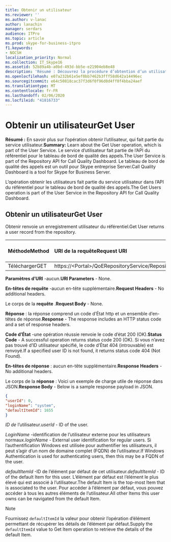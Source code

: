 ```yaml
---
title: Obtenir un utilisateur
ms.reviewer: ''
ms.author: v-lanac
author: lanachin
manager: serdars
audience: ITPro
ms.topic: article
ms.prod: skype-for-business-itpro
f1.keywords:
- NOCSH
localization_priority: Normal
ms.collection: IT_Skype16
ms.assetid: 52b89a4b-a0bd-493d-bb5e-e21904eb8e48
description: 'Résumé : Découvrez la procédure d’obtention d’un utilisateur, qui fait partie du service utilisateur. Le service d’utilisateur fait partie de l’API du référentiel pour le tableau de bord de qualité des appels. Le tableau de bord de qualité des appels est un outil pour Skype entreprise Server.'
ms.openlocfilehash: e07a232b61e5ef0bb7462b3fff58d642a14496ec
ms.sourcegitcommit: e64c50818cac37f3d6f0f96d0d4ff0f4bba24aef
ms.translationtype: MT
ms.contentlocale: fr-FR
ms.lasthandoff: 02/06/2020
ms.locfileid: "41816733"
---
```

# <a name="get-user"></a><span data-ttu-id="ec1b0-105">Obtenir un utilisateur</span><span class="sxs-lookup"><span data-stu-id="ec1b0-105">Get User</span></span>
 
<span data-ttu-id="ec1b0-106">**Résumé :** En savoir plus sur l’opération obtenir l’utilisateur, qui fait partie du service utilisateur.</span><span class="sxs-lookup"><span data-stu-id="ec1b0-106">**Summary:** Learn about the Get User operation, which is part of the User Service.</span></span> <span data-ttu-id="ec1b0-107">Le service d’utilisateur fait partie de l’API du référentiel pour le tableau de bord de qualité des appels.</span><span class="sxs-lookup"><span data-stu-id="ec1b0-107">The User Service is part of the Repository API for Call Quality Dashboard.</span></span> <span data-ttu-id="ec1b0-108">Le tableau de bord de qualité des appels est un outil pour Skype entreprise Server.</span><span class="sxs-lookup"><span data-stu-id="ec1b0-108">Call Quality Dashboard is a tool for Skype for Business Server.</span></span>
  
<span data-ttu-id="ec1b0-109">L’opération obtenir les utilisateurs fait partie du service utilisateur dans l’API du référentiel pour le tableau de bord de qualité des appels.</span><span class="sxs-lookup"><span data-stu-id="ec1b0-109">The Get Users operation is part of the User Service in the Repository API for Call Quality Dashboard.</span></span>
  
## <a name="get-user"></a><span data-ttu-id="ec1b0-110">Obtenir un utilisateur</span><span class="sxs-lookup"><span data-stu-id="ec1b0-110">Get User</span></span>

<span data-ttu-id="ec1b0-111">Obtenir renvoie un enregistrement utilisateur du référentiel.</span><span class="sxs-lookup"><span data-stu-id="ec1b0-111">Get User returns a user record from the repository.</span></span>
  
|<span data-ttu-id="ec1b0-112">**Méthode**</span><span class="sxs-lookup"><span data-stu-id="ec1b0-112">**Method**</span></span>|<span data-ttu-id="ec1b0-113">**URI de la requête**</span><span class="sxs-lookup"><span data-stu-id="ec1b0-113">**Request URI**</span></span>|<span data-ttu-id="ec1b0-114">**Version HTTP**</span><span class="sxs-lookup"><span data-stu-id="ec1b0-114">**HTTP Version**</span></span>|
|:-----|:-----|:-----|
|<span data-ttu-id="ec1b0-115">Télécharger</span><span class="sxs-lookup"><span data-stu-id="ec1b0-115">GET</span></span>  <br/> |<span data-ttu-id="ec1b0-116">https://\<Portal\>/QoERepositoryService/Repository/User/{userid}</span><span class="sxs-lookup"><span data-stu-id="ec1b0-116">https://\<portal\>/QoERepositoryService/repository/user/{userId}</span></span>  <br/> |<span data-ttu-id="ec1b0-117">HTTP/1.1</span><span class="sxs-lookup"><span data-stu-id="ec1b0-117">HTTP/1.1</span></span>  <br/> |
   
 <span data-ttu-id="ec1b0-118">**Paramètres d’URI** -aucun.</span><span class="sxs-lookup"><span data-stu-id="ec1b0-118">**URI Parameters** - None.</span></span>
  
 <span data-ttu-id="ec1b0-119">**En-têtes de requête** -aucun en-tête supplémentaire.</span><span class="sxs-lookup"><span data-stu-id="ec1b0-119">**Request Headers** - No additional headers.</span></span>
  
 <span data-ttu-id="ec1b0-120">Le corps de la **requête** .</span><span class="sxs-lookup"><span data-stu-id="ec1b0-120">**Request Body** - None.</span></span>
  
 <span data-ttu-id="ec1b0-121">**Réponse** : la réponse comprend un code d’État http et un ensemble d’en-têtes de réponse.</span><span class="sxs-lookup"><span data-stu-id="ec1b0-121">**Response** - The response includes an HTTP status code and a set of response headers.</span></span>
  
 <span data-ttu-id="ec1b0-122">**Code d’État** -une opération réussie renvoie le code d’état 200 (OK).</span><span class="sxs-lookup"><span data-stu-id="ec1b0-122">**Status Code** - A successful operation returns status code 200 (OK).</span></span> <span data-ttu-id="ec1b0-123">Si vous n’avez pas trouvé d’ID utilisateur spécifié, le code d’État 404 (introuvable) est renvoyé.</span><span class="sxs-lookup"><span data-stu-id="ec1b0-123">If a specified user ID is not found, it returns status code 404 (Not Found).</span></span>
  
 <span data-ttu-id="ec1b0-124">**En-têtes de réponse** : aucun en-tête supplémentaire.</span><span class="sxs-lookup"><span data-stu-id="ec1b0-124">**Response Headers** - No additional headers.</span></span>
  
 <span data-ttu-id="ec1b0-125">Le corps de la **réponse** : Voici un exemple de charge utile de réponse dans JSON.</span><span class="sxs-lookup"><span data-stu-id="ec1b0-125">**Response Body** - Below is a sample response payload in JSON.</span></span>
  
```json
{
"userId": 0,
"loginName": "system",
"defaultItemId": 1655
}
```

 <span data-ttu-id="ec1b0-126">*ID de* l’utilisateur.</span><span class="sxs-lookup"><span data-stu-id="ec1b0-126">*userId*  - ID of the user.</span></span>
  
 <span data-ttu-id="ec1b0-127">*LoginName* -identification de l’utilisateur externe pour les utilisateurs normaux.</span><span class="sxs-lookup"><span data-stu-id="ec1b0-127">*loginName*  - External user identification for regular users.</span></span> <span data-ttu-id="ec1b0-128">Si l’authentification Windows est utilisée pour authentifier les utilisateurs, il peut s’agir d’un nom de domaine complet (FQDN) de l’utilisateur.</span><span class="sxs-lookup"><span data-stu-id="ec1b0-128">If Windows Authentication is used for authenticating users, then this may be a FQDN of the user.</span></span>
  
 <span data-ttu-id="ec1b0-129">*defaultItemId* -ID de l’élément par défaut de cet utilisateur.</span><span class="sxs-lookup"><span data-stu-id="ec1b0-129">*defaultItemId*  - ID of the default Item for this user.</span></span> <span data-ttu-id="ec1b0-130">L’élément par défaut est l’élément le plus élevé qui est associé à l’utilisateur.</span><span class="sxs-lookup"><span data-stu-id="ec1b0-130">The default Item is the top-most Item that is associated to the user.</span></span> <span data-ttu-id="ec1b0-131">Pour accéder à l’élément par défaut, vous pouvez accéder à tous les autres éléments de l’utilisateur.</span><span class="sxs-lookup"><span data-stu-id="ec1b0-131">All other Items this user owns can be navigated from the default Item.</span></span>
  
> [!NOTE]
> <span data-ttu-id="ec1b0-132">Fournissez `defaultItemId` la valeur pour obtenir l’opération d’élément permettant de récupérer les détails de l’élément par défaut.</span><span class="sxs-lookup"><span data-stu-id="ec1b0-132">Supply the  `defaultItemId` value to Get Item operation to retrieve the details of the default Item.</span></span>
  

